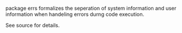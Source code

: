 package errs formalizes the seperation of system information and user information when handeling errors durng code execution.

See source for details.